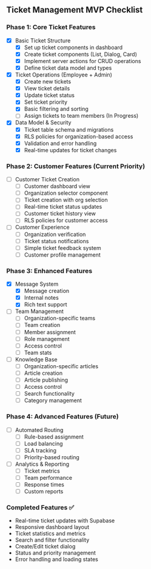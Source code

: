 ## Ticket Management MVP Checklist

### Phase 1: Core Ticket Features
- [x] Basic Ticket Structure
  - [x] Set up ticket components in dashboard
  - [x] Create ticket components (List, Dialog, Card)
  - [x] Implement server actions for CRUD operations
  - [x] Define ticket data model and types

- [x] Ticket Operations (Employee + Admin)
  - [x] Create new tickets
  - [x] View ticket details
  - [x] Update ticket status
  - [x] Set ticket priority
  - [x] Basic filtering and sorting
  - [ ] Assign tickets to team members (In Progress)

- [x] Data Model & Security
  - [x] Ticket table schema and migrations
  - [x] RLS policies for organization-based access
  - [x] Validation and error handling
  - [x] Real-time updates for ticket changes

### Phase 2: Customer Features (Current Priority)
- [ ] Customer Ticket Creation
  - [ ] Customer dashboard view
  - [ ] Organization selector component
  - [ ] Ticket creation with org selection
  - [ ] Real-time ticket status updates
  - [ ] Customer ticket history view
  - [ ] RLS policies for customer access

- [ ] Customer Experience
  - [ ] Organization verification
  - [ ] Ticket status notifications
  - [ ] Simple ticket feedback system
  - [ ] Customer profile management

### Phase 3: Enhanced Features
- [x] Message System
  - [x] Message creation
  - [x] Internal notes
  - [x] Rich text support

- [ ] Team Management
  - [ ] Organization-specific teams
  - [ ] Team creation
  - [ ] Member assignment
  - [ ] Role management
  - [ ] Access control
  - [ ] Team stats

- [ ] Knowledge Base
  - [ ] Organization-specific articles
  - [ ] Article creation
  - [ ] Article publishing
  - [ ] Access control
  - [ ] Search functionality
  - [ ] Category management

### Phase 4: Advanced Features (Future)
- [ ] Automated Routing
  - [ ] Rule-based assignment
  - [ ] Load balancing
  - [ ] SLA tracking
  - [ ] Priority-based routing

- [ ] Analytics & Reporting
  - [ ] Ticket metrics
  - [ ] Team performance
  - [ ] Response times
  - [ ] Custom reports

### Completed Features ✅
- Real-time ticket updates with Supabase
- Responsive dashboard layout
- Ticket statistics and metrics
- Search and filter functionality
- Create/Edit ticket dialog
- Status and priority management
- Error handling and loading states